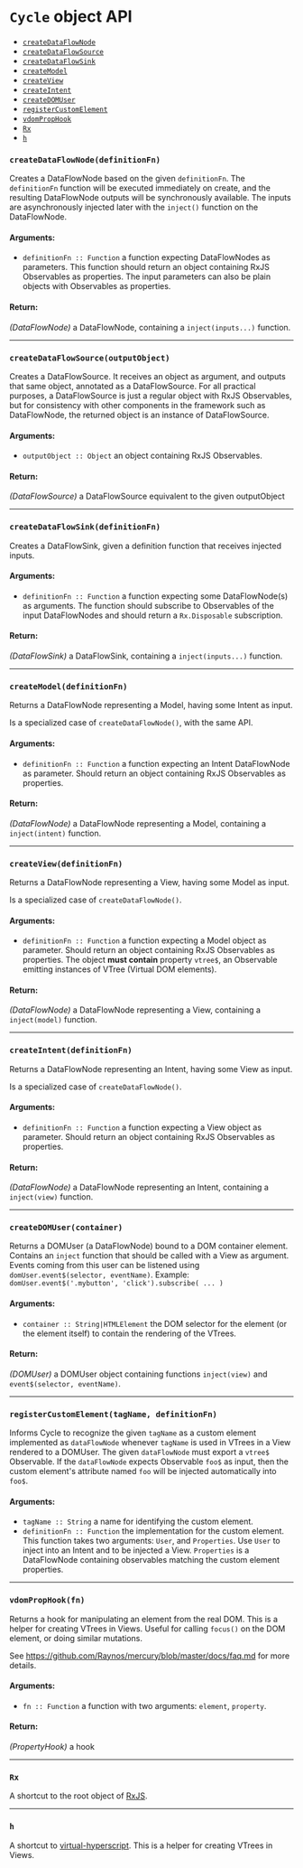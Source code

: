 
# `Cycle` object API

- [`createDataFlowNode`](#createDataFlowNode)
- [`createDataFlowSource`](#createDataFlowSource)
- [`createDataFlowSink`](#createDataFlowSink)
- [`createModel`](#createModel)
- [`createView`](#createView)
- [`createIntent`](#createIntent)
- [`createDOMUser`](#createDOMUser)
- [`registerCustomElement`](#registerCustomElement)
- [`vdomPropHook`](#vdomPropHook)
- [`Rx`](#Rx)
- [`h`](#h)

### <a id="createDataFlowNode"></a> `createDataFlowNode(definitionFn)`

Creates a DataFlowNode based on the given `definitionFn`. The `definitionFn`
function will be executed immediately on create, and the resulting DataFlowNode
outputs will be synchronously available. The inputs are asynchronously injected
later with the `inject()` function on the DataFlowNode.

#### Arguments:

- `definitionFn :: Function` a function expecting DataFlowNodes as parameters. This function should return an object containing RxJS Observables as properties.
The input parameters can also be plain objects with Observables as properties.

#### Return:

*(DataFlowNode)* a DataFlowNode, containing a `inject(inputs...)` function.

- - -

### <a id="createDataFlowSource"></a> `createDataFlowSource(outputObject)`

Creates a DataFlowSource. It receives an object as argument, and outputs that same
object, annotated as a DataFlowSource. For all practical purposes, a DataFlowSource
is just a regular object with RxJS Observables, but for consistency with other
components in the framework such as DataFlowNode, the returned object is an instance
of DataFlowSource.

#### Arguments:

- `outputObject :: Object` an object containing RxJS Observables.

#### Return:

*(DataFlowSource)* a DataFlowSource equivalent to the given outputObject

- - -

### <a id="createDataFlowSink"></a> `createDataFlowSink(definitionFn)`

Creates a DataFlowSink, given a definition function that receives injected inputs.

#### Arguments:

- `definitionFn :: Function` a function expecting some DataFlowNode(s) as arguments. The function should subscribe to Observables of the input DataFlowNodes
and should return a `Rx.Disposable` subscription.

#### Return:

*(DataFlowSink)* a DataFlowSink, containing a `inject(inputs...)` function.

- - -

### <a id="createModel"></a> `createModel(definitionFn)`

Returns a DataFlowNode representing a Model, having some Intent as input.

Is a specialized case of `createDataFlowNode()`, with the same API.

#### Arguments:

- `definitionFn :: Function` a function expecting an Intent DataFlowNode as parameter. Should return an object containing RxJS Observables as properties.

#### Return:

*(DataFlowNode)* a DataFlowNode representing a Model, containing a `inject(intent)` function.

- - -

### <a id="createView"></a> `createView(definitionFn)`

Returns a DataFlowNode representing a View, having some Model as input.

Is a specialized case of `createDataFlowNode()`.

#### Arguments:

- `definitionFn :: Function` a function expecting a Model object as parameter. Should return an object containing RxJS Observables as properties. The object **must
contain** property `vtree$`, an Observable emitting instances of VTree
(Virtual DOM elements).

#### Return:

*(DataFlowNode)* a DataFlowNode representing a View, containing a `inject(model)` function.

- - -

### <a id="createIntent"></a> `createIntent(definitionFn)`

Returns a DataFlowNode representing an Intent, having some View as input.

Is a specialized case of `createDataFlowNode()`.

#### Arguments:

- `definitionFn :: Function` a function expecting a View object as parameter. Should return an object containing RxJS Observables as properties.

#### Return:

*(DataFlowNode)* a DataFlowNode representing an Intent, containing a `inject(view)` function.

- - -

### <a id="createDOMUser"></a> `createDOMUser(container)`

Returns a DOMUser (a DataFlowNode) bound to a DOM container element. Contains an
`inject` function that should be called with a View as argument. Events coming from
this user can be listened using `domUser.event$(selector, eventName)`. Example:
`domUser.event$('.mybutton', 'click').subscribe( ... )`

#### Arguments:

- `container :: String|HTMLElement` the DOM selector for the element (or the element itself) to contain the rendering of the VTrees.

#### Return:

*(DOMUser)* a DOMUser object containing functions `inject(view)` and `event$(selector, eventName)`.

- - -

### <a id="registerCustomElement"></a> `registerCustomElement(tagName, definitionFn)`

Informs Cycle to recognize the given `tagName` as a custom element implemented
as `dataFlowNode` whenever `tagName` is used in VTrees in a View rendered to a
DOMUser.
The given `dataFlowNode` must export a `vtree$` Observable. If the `dataFlowNode`
expects Observable `foo$` as input, then the custom element's attribute named `foo`
will be injected automatically into `foo$`.

#### Arguments:

- `tagName :: String` a name for identifying the custom element.
- `definitionFn :: Function` the implementation for the custom element. This function takes two arguments: `User`, and `Properties`. Use `User` to inject into an
Intent and to be injected a View. `Properties` is a DataFlowNode containing
observables matching the custom element properties.

- - -

### <a id="vdomPropHook"></a> `vdomPropHook(fn)`

Returns a hook for manipulating an element from the real DOM. This is a helper for
creating VTrees in Views. Useful for calling `focus()` on the DOM element, or doing
similar mutations.

See https://github.com/Raynos/mercury/blob/master/docs/faq.md for more details.

#### Arguments:

- `fn :: Function` a function with two arguments: `element`, `property`.

#### Return:

*(PropertyHook)* a hook

- - -

### <a id="Rx"></a> `Rx`

A shortcut to the root object of [RxJS](https://github.com/Reactive-Extensions/RxJS).

- - -

### <a id="h"></a> `h`

A shortcut to [virtual-hyperscript](
https://github.com/Matt-Esch/virtual-dom/tree/master/virtual-hyperscript).
This is a helper for creating VTrees in Views.
